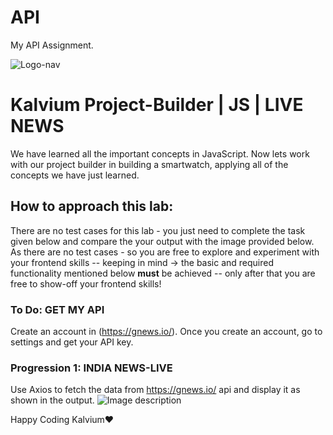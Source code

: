# API
My API Assignment.

![Logo-nav](https://s3.ap-south-1.amazonaws.com/kalvi-education.github.io/front-end-web-development/Kalvium-Logo.png)

# Kalvium Project-Builder | JS | LIVE NEWS

We have learned all the important concepts in JavaScript. Now lets work with our project builder in building a smartwatch, applying all of the concepts we have just learned.

## How to approach this lab:

There are no test cases for this lab - you just need to complete the task given below and compare the your output with the image provided below.
As there are no test cases - so you are free to explore and experiment with your frontend skills -- keeping in mind -> the basic and required functionality mentioned below **must** be achieved -- only after that you are free to show-off your frontend skills!

### To Do: GET MY API

Create an account in (https://gnews.io/). Once you create an account, go to settings and get your API key.

### Progression 1: INDIA NEWS-LIVE

Use Axios to fetch the data from https://gnews.io/ api and display it as shown in the output.
![Image description](https://s3.ap-south-1.amazonaws.com/kalvi-education.github.io/front-end-web-development/js-live-news.png)

Happy Coding Kalvium❤️
